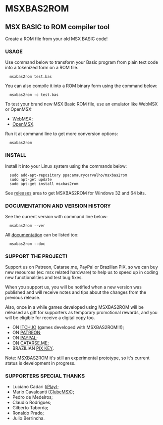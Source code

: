 # MSXBAS2ROM
## MSX BASIC to ROM compiler tool

Create a ROM file from your old MSX BASIC code!

### USAGE 

Use command below to transform your Basic program from plain text code into a tokenized form on a ROM file.

	  msxbas2rom test.bas

You can also compile it into a ROM binary form using the command below:

	  msxbas2rom -c test.bas

To test your brand new MSX Basic ROM file, use an emulator like WebMSX or OpenMSX:

-   [WebMSX](https://webmsx.org/);
-   [OpenMSX](https://openmsx.org/).

Run it at command line to get more conversion options:

	  msxbas2rom

### INSTALL 

Install it into your Linux system using the commands below:

	  sudo add-apt-repository ppa:amaurycarvalho/msxbas2rom
	  sudo apt-get update
	  sudo apt-get install msxbas2rom

See [releases](https://github.com/amaurycarvalho/msxbas2rom/releases) area to get MSXBAS2ROM for Windows 32 and 64 bits.

### DOCUMENTATION AND VERSION HISTORY

See the current version with command line below:

	  msxbas2rom --ver

All [documentation](https://github.com/amaurycarvalho/msxbas2rom/wiki) can be listed too:

	  msxbas2rom --doc

### SUPPORT THE PROJECT!

Support us on Patreon, Catarse.me, PayPal or Brazilian PIX, so we can buy new resources (ex: msx related hardware) to help us to speed up in coding new functionalities and test bug fixes.

When you support us, you will be notified when a new version was published and will receive notes and tips about the changes from the previous release.

Also, once in a while games developed using MSXBAS2ROM will be released as gift for supporters as temporary promotional rewards, and you will be eligible for receive a digital copy too.

- ON [ITCH.IO](https://amaurycarvalho.itch.io/) (games developed with MSXBAS2ROM!!!);
- ON [PATREON](https://www.patreon.com/msxbas2rom);
- ON [PAYPAL](https://www.paypal.com/donate?business=X793ZKW56SRBY&item_name=MSXBAS2ROM+compiler+project&currency_code=BRL);
- ON [CATARSE.ME](https://www.catarse.me/msxbas2rom_msx_basic_compiler_21ec);
- BRAZILIAN [PIX KEY](amauryspires@gmail.com).

Note: MSXBAS2ROM it's still an experimental prototype, so it's current status is development in progress.

### SUPPORTERS SPECIAL THANKS

- Luciano Cadari ([iPlay](http://www.iplay.com.br));
- Mario Cavalcanti ([ClubeMSX](http://www.clubemsx.com.br));
- Pedro de Medeiros;
- Claudio Rodrigues;
- Gilberto Taborda;
- Ronaldo Prado;
- Julio Berrincha.